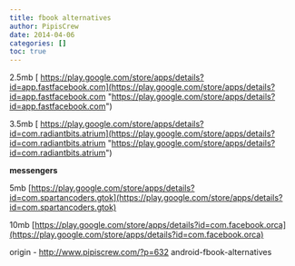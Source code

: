 ```yaml
---
title: fbook alternatives
author: PipisCrew
date: 2014-04-06
categories: []
toc: true
---
```


2.5mb
[ https://play.google.com/store/apps/details?id=app.fastfacebook.com](https://play.google.com/store/apps/details?id=app.fastfacebook.com "https://play.google.com/store/apps/details?id=app.fastfacebook.com")

3.5mb
[ https://play.google.com/store/apps/details?id=com.radiantbits.atrium](https://play.google.com/store/apps/details?id=com.radiantbits.atrium "https://play.google.com/store/apps/details?id=com.radiantbits.atrium")

**messengers**

5mb
[https://play.google.com/store/apps/details?id=com.spartancoders.gtok](https://play.google.com/store/apps/details?id=com.spartancoders.gtok)

10mb
[https://play.google.com/store/apps/details?id=com.facebook.orca](https://play.google.com/store/apps/details?id=com.facebook.orca)

origin - http://www.pipiscrew.com/?p=632 android-fbook-alternatives